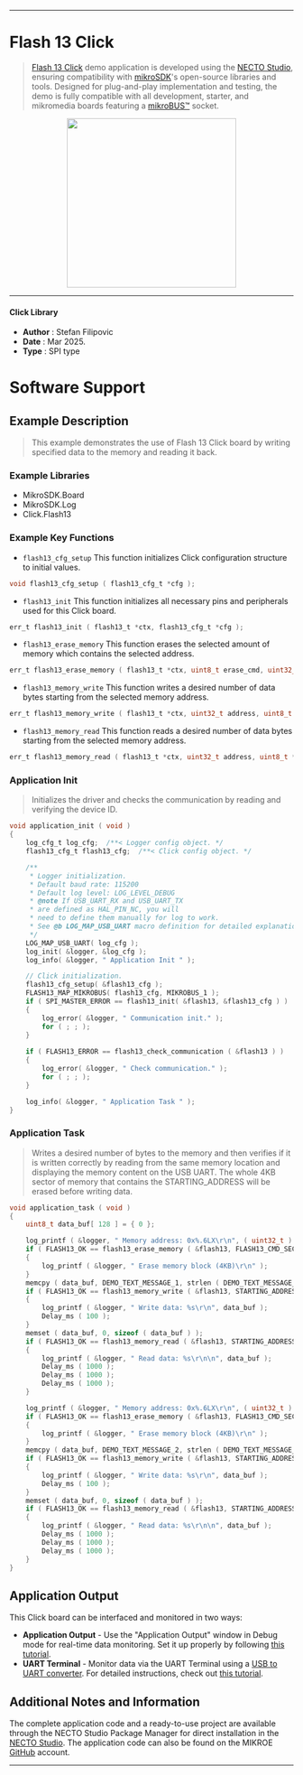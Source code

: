 
---
# Flash 13 Click

> [Flash 13 Click](https://www.mikroe.com/?pid_product=MIKROE-6592) demo application is developed using
the [NECTO Studio](https://www.mikroe.com/necto), ensuring compatibility with [mikroSDK](https://www.mikroe.com/mikrosdk)'s
open-source libraries and tools. Designed for plug-and-play implementation and testing, the demo is fully compatible with
all development, starter, and mikromedia boards featuring a [mikroBUS&trade;](https://www.mikroe.com/mikrobus) socket.

<p align="center">
  <img src="https://www.mikroe.com/?pid_product=MIKROE-6592&image=1" height=300px>
</p>

---

#### Click Library

- **Author**        : Stefan Filipovic
- **Date**          : Mar 2025.
- **Type**          : SPI type

# Software Support

## Example Description

> This example demonstrates the use of Flash 13 Click board by writing specified data to the memory and reading it back.

### Example Libraries

- MikroSDK.Board
- MikroSDK.Log
- Click.Flash13

### Example Key Functions

- `flash13_cfg_setup` This function initializes Click configuration structure to initial values.
```c
void flash13_cfg_setup ( flash13_cfg_t *cfg );
```

- `flash13_init` This function initializes all necessary pins and peripherals used for this Click board.
```c
err_t flash13_init ( flash13_t *ctx, flash13_cfg_t *cfg );
```

- `flash13_erase_memory` This function erases the selected amount of memory which contains the selected address.
```c
err_t flash13_erase_memory ( flash13_t *ctx, uint8_t erase_cmd, uint32_t address );
```

- `flash13_memory_write` This function writes a desired number of data bytes starting from the selected memory address.
```c
err_t flash13_memory_write ( flash13_t *ctx, uint32_t address, uint8_t *data_in, uint32_t len );
```

- `flash13_memory_read` This function reads a desired number of data bytes starting from the selected memory address.
```c
err_t flash13_memory_read ( flash13_t *ctx, uint32_t address, uint8_t *data_out, uint32_t len );
```

### Application Init

> Initializes the driver and checks the communication by reading and verifying the device ID.

```c
void application_init ( void )
{
    log_cfg_t log_cfg;  /**< Logger config object. */
    flash13_cfg_t flash13_cfg;  /**< Click config object. */

    /** 
     * Logger initialization.
     * Default baud rate: 115200
     * Default log level: LOG_LEVEL_DEBUG
     * @note If USB_UART_RX and USB_UART_TX 
     * are defined as HAL_PIN_NC, you will 
     * need to define them manually for log to work. 
     * See @b LOG_MAP_USB_UART macro definition for detailed explanation.
     */
    LOG_MAP_USB_UART( log_cfg );
    log_init( &logger, &log_cfg );
    log_info( &logger, " Application Init " );

    // Click initialization.
    flash13_cfg_setup( &flash13_cfg );
    FLASH13_MAP_MIKROBUS( flash13_cfg, MIKROBUS_1 );
    if ( SPI_MASTER_ERROR == flash13_init( &flash13, &flash13_cfg ) )
    {
        log_error( &logger, " Communication init." );
        for ( ; ; );
    }
    
    if ( FLASH13_ERROR == flash13_check_communication ( &flash13 ) )
    {
        log_error( &logger, " Check communication." );
        for ( ; ; );
    }

    log_info( &logger, " Application Task " );
}
```

### Application Task

> Writes a desired number of bytes to the memory and then verifies if it is written correctly
by reading from the same memory location and displaying the memory content on the USB UART.
The whole 4KB sector of memory that contains the STARTING_ADDRESS will be erased before writing data.

```c
void application_task ( void )
{
    uint8_t data_buf[ 128 ] = { 0 };

    log_printf ( &logger, " Memory address: 0x%.6LX\r\n", ( uint32_t ) STARTING_ADDRESS );
    if ( FLASH13_OK == flash13_erase_memory ( &flash13, FLASH13_CMD_SECTOR_ERASE_4KB, STARTING_ADDRESS ) )
    {
        log_printf ( &logger, " Erase memory block (4KB)\r\n" );
    }
    memcpy ( data_buf, DEMO_TEXT_MESSAGE_1, strlen ( DEMO_TEXT_MESSAGE_1 ) );
    if ( FLASH13_OK == flash13_memory_write ( &flash13, STARTING_ADDRESS, data_buf, sizeof ( data_buf ) ) )
    {
        log_printf ( &logger, " Write data: %s\r\n", data_buf );
        Delay_ms ( 100 );
    }
    memset ( data_buf, 0, sizeof ( data_buf ) );
    if ( FLASH13_OK == flash13_memory_read ( &flash13, STARTING_ADDRESS, data_buf, sizeof ( data_buf ) ) )
    {
        log_printf ( &logger, " Read data: %s\r\n\n", data_buf );
        Delay_ms ( 1000 );
        Delay_ms ( 1000 );
        Delay_ms ( 1000 );
    }

    log_printf ( &logger, " Memory address: 0x%.6LX\r\n", ( uint32_t ) STARTING_ADDRESS );
    if ( FLASH13_OK == flash13_erase_memory ( &flash13, FLASH13_CMD_SECTOR_ERASE_4KB, STARTING_ADDRESS ) )
    {
        log_printf ( &logger, " Erase memory block (4KB)\r\n" );
    }
    memcpy ( data_buf, DEMO_TEXT_MESSAGE_2, strlen ( DEMO_TEXT_MESSAGE_2 ) );
    if ( FLASH13_OK == flash13_memory_write ( &flash13, STARTING_ADDRESS, data_buf, sizeof ( data_buf ) ) )
    {
        log_printf ( &logger, " Write data: %s\r\n", data_buf );
        Delay_ms ( 100 );
    }
    memset ( data_buf, 0, sizeof ( data_buf ) );
    if ( FLASH13_OK == flash13_memory_read ( &flash13, STARTING_ADDRESS, data_buf, sizeof ( data_buf ) ) )
    {
        log_printf ( &logger, " Read data: %s\r\n\n", data_buf );
        Delay_ms ( 1000 );
        Delay_ms ( 1000 );
        Delay_ms ( 1000 );
    }
}
```

## Application Output

This Click board can be interfaced and monitored in two ways:
- **Application Output** - Use the "Application Output" window in Debug mode for real-time data monitoring.
Set it up properly by following [this tutorial](https://www.youtube.com/watch?v=ta5yyk1Woy4).
- **UART Terminal** - Monitor data via the UART Terminal using
a [USB to UART converter](https://www.mikroe.com/click/interface/usb?interface*=uart,uart). For detailed instructions,
check out [this tutorial](https://help.mikroe.com/necto/v2/Getting%20Started/Tools/UARTTerminalTool).

## Additional Notes and Information

The complete application code and a ready-to-use project are available through the NECTO Studio Package Manager for 
direct installation in the [NECTO Studio](https://www.mikroe.com/necto). The application code can also be found on
the MIKROE [GitHub](https://github.com/MikroElektronika/mikrosdk_click_v2) account.

---
